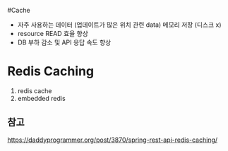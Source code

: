 #Cache
- 자주 사용하는 데이터 (업데이트가 많은 위치 관련 data) 메모리 저장 (디스크 x)
- resource READ 효율 향상
- DB 부하 감소 및 API 응답 속도 향상

# Redis Caching
1. redis cache
2. embedded redis



참고
----
https://daddyprogrammer.org/post/3870/spring-rest-api-redis-caching/